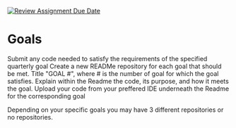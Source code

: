 [![Review Assignment Due Date](https://classroom.github.com/assets/deadline-readme-button-22041afd0340ce965d47ae6ef1cefeee28c7c493a6346c4f15d667ab976d596c.svg)](https://classroom.github.com/a/46n4Y5ht)
# Goals
Submit any code needed to satisfy the requirements of the specified quarterly goal
Create a new READMe repository for each goal that should be met. Title "GOAL #", where # is the number of goal for which the goal satisfies. Explain within the Readme the code, its purpose, and how it meets the goal.
Upload your code from your preffered IDE underneath the Readme for the corresponding goal

Depending on your specific goals you may have 3 different repositories or no repositories. 
